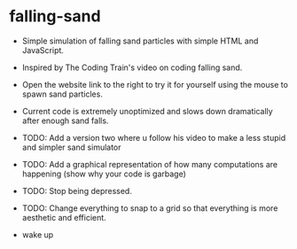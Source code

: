 # falling-sand
- Simple simulation of falling sand particles with simple HTML and JavaScript.
- Inspired by The Coding Train's video on coding falling sand.
- Open the website link to the right to try it for yourself using the mouse to spawn sand particles.
- Current code is extremely unoptimized and slows down dramatically after enough sand falls.

- TODO: Add a version two where u follow his video to make a less stupid and simpler sand simulator
- TODO: Add a graphical representation of how many computations are happening (show why your code is garbage)
- TODO: Stop being depressed.
- TODO: Change everything to snap to a grid so that everything is more aesthetic and efficient. 
- wake up